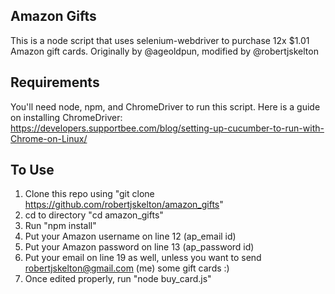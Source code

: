 ## Amazon Gifts

This is a node script that uses selenium-webdriver to purchase 12x $1.01 Amazon gift cards.
Originally by @ageoldpun, modified by @robertjskelton

## Requirements

You'll need node, npm, and ChromeDriver to run this script. 
Here is a guide on installing ChromeDriver: https://developers.supportbee.com/blog/setting-up-cucumber-to-run-with-Chrome-on-Linux/

## To Use

1. Clone this repo using "git clone https://github.com/robertjskelton/amazon_gifts"
2. cd to directory "cd amazon_gifts"
3. Run "npm install"
4. Put your Amazon username on line 12 (ap_email id)
5. Put your Amazon password on line 13 (ap_password id)
6. Put your email on line 19 as well, unless you want to send robertjskelton@gmail.com (me) some gift cards :)
7. Once edited properly, run "node buy_card.js"




